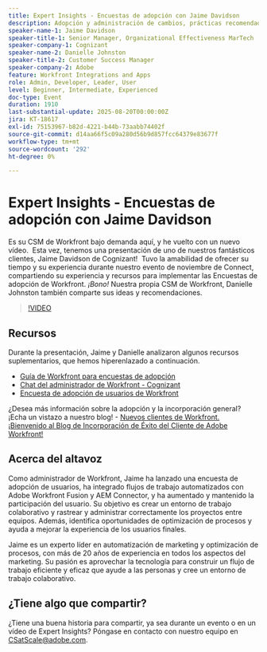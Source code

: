 ```yaml
---
title: Expert Insights - Encuestas de adopción con Jaime Davidson
description: Adopción y administración de cambios, prácticas recomendadas, automatización de flujos de trabajo (todo encaja bien, ya que la sesión trata sobre encuestas de adopción, optimización y procesos de escalado)
speaker-name-1: Jaime Davidson
speaker-title-1: Senior Manager, Organizational Effectiveness MarTech
speaker-company-1: Cognizant
speaker-name-2: Danielle Johnston
speaker-title-2: Customer Success Manager
speaker-company-2: Adobe
feature: Workfront Integrations and Apps
role: Admin, Developer, Leader, User
level: Beginner, Intermediate, Experienced
doc-type: Event
duration: 1910
last-substantial-update: 2025-08-20T00:00:00Z
jira: KT-18617
exl-id: 75153967-b82d-4221-b44b-73aabb74402f
source-git-commit: d14aa66f5c09a280d56b9d857fcc64379e83677f
workflow-type: tm+mt
source-wordcount: '292'
ht-degree: 0%

---
```


# Expert Insights - Encuestas de adopción con Jaime Davidson

Es su CSM de Workfront bajo demanda aquí, y he vuelto con un nuevo vídeo.  Esta vez, tenemos una presentación de uno de nuestros fantásticos clientes, Jaime Davidson de Cognizant!  Tuvo la amabilidad de ofrecer su tiempo y su experiencia durante nuestro evento de noviembre de Connect, compartiendo su experiencia y recursos para implementar las Encuestas de adopción de Workfront. *¡Bono!* Nuestra propia CSM de Workfront, Danielle Johnston también comparte sus ideas y recomendaciones.

>[!VIDEO](https://video.tv.adobe.com/v/3469953/?learn=on&enablevpops&captions=spa)

## Recursos

Durante la presentación, Jaime y Danielle analizaron algunos recursos suplementarios, que hemos hiperenlazado a continuación.

* [Guía de Workfront para encuestas de adopción](https://cdn.experience.workfront.com/Training/Guides/Customer+Success+at+Scale/Workfront+Guide+to+Adoption+Surveys)
* [Chat del administrador de Workfront - Cognizant](https://cdn.experience.workfront.com/Training/Guides/Customer+Success+at+Scale/Workfront+-+Admin+Chat+20231113+final+GBC)
* [Encuesta de adopción de usuarios de Workfront](https://cdn.experience.workfront.com/Training/Guides/Customer+Success+at+Scale/Workfront+User+Adoption+Survey+2022+final_Admin+chat)

¿Desea más información sobre la adopción y la incorporación general? ¡Echa un vistazo a nuestro blog! - [Nuevos clientes de Workfront. ¡Bienvenido al Blog de Incorporación de Éxito del Cliente de Adobe Workfront!](https://experienceleaguecommunities.adobe.com/t5/workfront-blogs/new-workfront-customers-welcome-to-the-adobe-workfront-customer/ba-p/635927?profile.language=es)

## Acerca del altavoz

Como administrador de Workfront, Jaime ha lanzado una encuesta de adopción de usuarios, ha integrado flujos de trabajo automatizados con Adobe Workfront Fusion y AEM Connector, y ha aumentado y mantenido la participación del usuario. Su objetivo es crear un entorno de trabajo colaborativo y rastrear y administrar correctamente los proyectos entre equipos. Además, identifica oportunidades de optimización de procesos y ayuda a mejorar la experiencia de los usuarios finales.

Jaime es un experto líder en automatización de marketing y optimización de procesos, con más de 20 años de experiencia en todos los aspectos del marketing. Su pasión es aprovechar la tecnología para construir un flujo de trabajo eficiente y eficaz que ayude a las personas y cree un entorno de trabajo colaborativo.

## ¿Tiene algo que compartir?

¿Tiene una buena historia para compartir, ya sea durante un evento o en un vídeo de Expert Insights? Póngase en contacto con nuestro equipo en [CSatScale@adobe.com](mailto:CSatScale@adobe.com).
